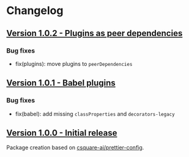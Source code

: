 # Changelog

## [Version 1.0.2 - Plugins as peer dependencies](https://github.com/deepsquare-io/prettier-config/releases/tag/1.0.1)

### Bug fixes

- fix(plugins): move plugins to `peerDependencies`

## [Version 1.0.1 - Babel plugins](https://github.com/deepsquare-io/prettier-config/releases/tag/1.0.1)

### Bug fixes

- fix(babel): add missing `classProperties` and `decorators-legacy`

## [Version 1.0.0 - Initial release](https://github.com/deepsquare-io/prettier-config/releases/tag/1.0.0)

Package creation based on [csquare-ai/prettier-config](https://github.com/csquare-ai/prettier-config).
